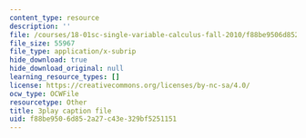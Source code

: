 ```yaml
---
content_type: resource
description: ''
file: /courses/18-01sc-single-variable-calculus-fall-2010/f88be9506d852a27c43e329bf5251151_CXKoCMVqM9s.srt
file_size: 55967
file_type: application/x-subrip
hide_download: true
hide_download_original: null
learning_resource_types: []
license: https://creativecommons.org/licenses/by-nc-sa/4.0/
ocw_type: OCWFile
resourcetype: Other
title: 3play caption file
uid: f88be950-6d85-2a27-c43e-329bf5251151
---
```

